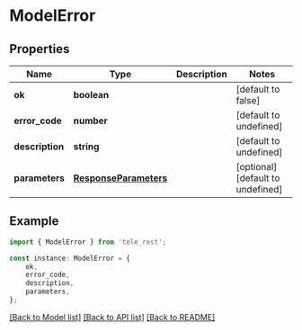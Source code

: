 # ModelError


## Properties

Name | Type | Description | Notes
------------ | ------------- | ------------- | -------------
**ok** | **boolean** |  | [default to false]
**error_code** | **number** |  | [default to undefined]
**description** | **string** |  | [default to undefined]
**parameters** | [**ResponseParameters**](ResponseParameters.md) |  | [optional] [default to undefined]

## Example

```typescript
import { ModelError } from 'tele_rest';

const instance: ModelError = {
    ok,
    error_code,
    description,
    parameters,
};
```

[[Back to Model list]](../README.md#documentation-for-models) [[Back to API list]](../README.md#documentation-for-api-endpoints) [[Back to README]](../README.md)
